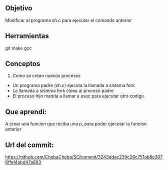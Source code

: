 ## Objetivo
Modificar al programa sh.c para ejecutar el comando anterior

## Herramientas
git
make
gcc

## Conceptos
1) Como se crean nuevos procesos
+ Un programa padre (sh.c) ejecuta la llamada a sistema fork
+ La llamada a sistema fork clona al proceso padre
+ El proceso hijo manda a llamar a exec para ejecutar otro codigo.

## Que aprendi:
A crear una funcion que reciba una p, para poder ejecutar la funcion anterior
## Url del commit:
https://github.com/ChebaCheba/SO/commit/3243ddac239c26c751ab8e3076ffef4abd47a893

